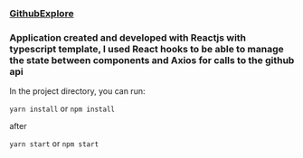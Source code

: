 ### [GithubExplore](https://github-explores.netlify.app/)

### Application created and developed with Reactjs with typescript template, I used React hooks to be able to manage the state between components and Axios for calls to the github api

In the project directory, you can run:

`yarn install`
or 
`npm install`

after

 `yarn start`
or `npm start`

